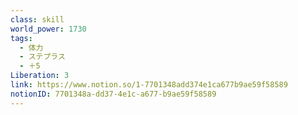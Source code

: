 ```yaml
---
class: skill
world_power: 1730
tags:
  - 体力
  - ステプラス
  - ＋5
Liberation: 3
link: https://www.notion.so/1-7701348add374e1ca677b9ae59f58589
notionID: 7701348a-dd37-4e1c-a677-b9ae59f58589
---
```

